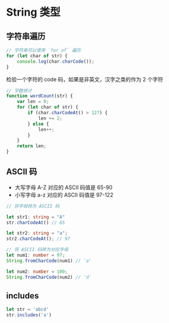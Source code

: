 # String 类型

## 字符串遍历

```js
// 字符串可以使用 `for of` 遍历
for (let char of str) {
    console.log(char.charCode());
}
```

检验一个字符的 code 码，如果是非英文，汉字之类的作为 2 个字符

```js
// 字数统计
function wordCount(str) {
    var len = 0;
    for (let char of str) {
        if (char.charCodeAt() > 127) {
            len += 2;
        } else {
            len++;
        }
    }
    return len;
}
```

## ASCII 码

- 大写字母 A-Z 对应的 ASCII 码值是 65-90
- 小写字母 a-z 对应的 ASCII 码值是 97-122

```ts
// 将字母转为 ASCII 码

let str1: string = "A"
str.charCodeAt() // 65

let str2: string = "a";
str2.charCodeAt(); // 97

// 将 ASCII 码转为对应字母
let num1: number = 97;
String.fromCharCode(num1) // 'a'

let num2: number = 100;
String.fromCharCode(num2) // 'd'
```

## includes

```js
let str = 'abcd'
str.includes('a')
```
